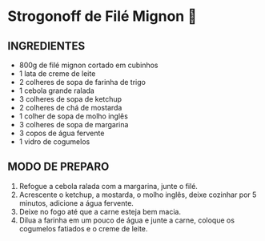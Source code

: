 # Strogonoff de Filé Mignon :meat_on_bone:

## INGREDIENTES

- 800g de filé mignon cortado em cubinhos
- 1 lata de creme de leite
- 2 colheres de sopa de farinha de trigo
- 1 cebola grande ralada
- 3 colheres de sopa de ketchup
- 2 colheres de chá de mostarda
- 1 colher de sopa de molho inglês
- 3 colheres de sopa de margarina
- 3 copos de água fervente
- 1 vidro de cogumelos

## MODO DE PREPARO

1. Refogue a cebola ralada com a margarina, junte o filé.
2. Acrescente o ketchup, a mostarda, o molho inglês, deixe cozinhar por 5 minutos, adicione a água fervente.
3. Deixe no fogo até que a carne esteja bem macia.
4. Dilua a farinha em um pouco de água e junte a carne, coloque os cogumelos fatiados e o creme de leite.





